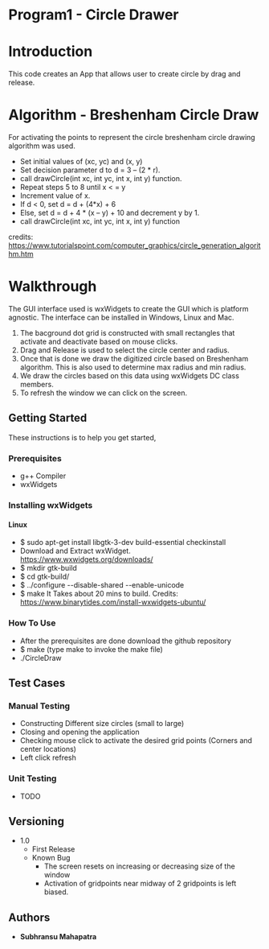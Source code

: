 # Program1 - Circle Drawer

# Introduction
This code creates an App that allows user to create circle by drag and release.

# Algorithm - Breshenham Circle Draw
For activating the points to represent the circle breshenham circle drawing algorithm was used.
- Set initial values of (xc, yc) and (x, y)
- Set decision parameter d to d = 3 – (2 * r).
- call drawCircle(int xc, int yc, int x, int y) function.
- Repeat steps 5 to 8 until x < = y
- Increment value of x.
- If d < 0, set d = d + (4*x) + 6
- Else, set d = d + 4 * (x – y) + 10 and decrement y by 1.
- call drawCircle(int xc, int yc, int x, int y) function

credits: https://www.tutorialspoint.com/computer_graphics/circle_generation_algorithm.htm

# Walkthrough
The GUI interface used is wxWidgets to create the GUI which is platform agnostic. The interface can be installed in Windows, Linux and Mac.
1. The bacground dot grid is constructed with small rectangles that activate and deactivate based on mouse clicks.
2. Drag and Release is used to select the circle center and radius.
3. Once that is done we draw the digitized circle based on Breshenham algorithm. This is also used to determine max radius and min radius.
4. We draw the circles based on this data using wxWidgets DC class members.
5. To refresh the window we can click on the screen.

## Getting Started

These instructions is to help you get started,

### Prerequisites

- g++ Compiler
- wxWidgets

### Installing wxWidgets 
#### Linux
- $ sudo apt-get install libgtk-3-dev build-essential checkinstall
- Download and Extract wxWidget. https://www.wxwidgets.org/downloads/
- $ mkdir gtk-build
- $ cd gtk-build/
- $ ../configure --disable-shared --enable-unicode
- $ make
It Takes about 20 mins to build.
Credits: https://www.binarytides.com/install-wxwidgets-ubuntu/

### How To Use
- After the prerequisites are done download the github repository
-  $ make (type make to invoke the make file)
- ./CircleDraw

## Test Cases
### Manual Testing
- Constructing Different size circles (small to large)
- Closing and opening the application
- Checking mouse click to activate the desired grid points (Corners and center locations)
- Left click refresh
### Unit Testing
- TODO

## Versioning
- 1.0
    - First Release
    - Known Bug
        - The screen resets on increasing or decreasing size of the window
        - Activation of gridpoints near midway of 2 gridpoints is left biased. 


## Authors

* **Subhransu Mahapatra** 



 

